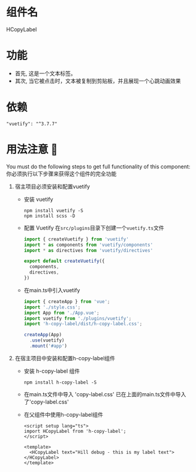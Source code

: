 # 组件名
HCopyLabel

# 功能

- 首先, 这是一个文本标签。
- 其次, 当它被点击时，文本被复制到剪贴板，并且展现一个心跳动画效果

# 依赖
`"vuetify": "^3.7.7"`

# 用法注意 🚨
You must do the following steps to get full functionality of this component:
你必须执行以下步骤来获得这个组件的完全功能
1. 宿主项目必须安装和配置vuetify
   - 安装 vuetify
     
     ```shell
     npm install vuetify -S
     npm install scss -D
     ```

   - 配置 Vuetify
     在`src/plugins`目录下创建一个`vuetify.ts`文件
     ```typescript
     import { createVuetify } from 'vuetify'
     import * as components from 'vuetify/components'
     import * as directives from 'vuetify/directives'
     
     export default createVuetify({
       components,
       directives,
     })
     ```
   
   - 在main.ts中引入vuetify

     ```typescript
     import { createApp } from 'vue';
     import './style.css';
     import App from './App.vue';
     import vuetify from './plugins/vuetify';
     import 'h-copy-label/dist/h-copy-label.css';
     
     createApp(App)
       .use(vuetify)
       .mount('#app')
     ```

2. 在宿主项目中安装和配置h-copy-label组件
   - 安装 h-copy-label 组件
     ```shell
     npm install h-copy-label -S
     ```
     
   - 在main.ts文件中导入 'copy-label.css'
     已在上面的main.ts文件中导入了'copy-label.css'

   - 在父组件中使用h-copy-label组件
     ```vue
     <script setup lang="ts">
     import HCopyLabel from 'h-copy-label';
     </script>
     
     <template>
       <HCopyLabel text="Hill debug - this is my label text"></HCopyLabel>
     </template>
     ```
